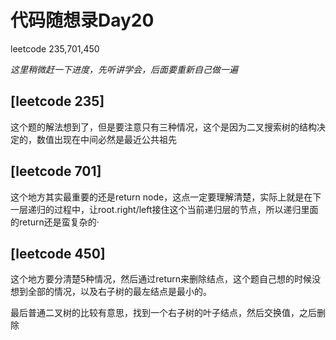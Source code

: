 # 代码随想录Day20

leetcode 235,701,450

*这里稍微赶一下进度，先听讲学会，后面要重新自己做一遍*

## [leetcode 235]

这个题的解法想到了，但是要注意只有三种情况，这个是因为二叉搜索树的结构决定的，数值出现在中间必然是最近公共祖先


## [leetcode 701]
这个地方其实最重要的还是return node，这点一定要理解清楚，实际上就是在下一层递归的过程中，让root.right/left接住这个当前递归层的节点，所以递归里面的return还是蛮复杂的·

## [leetcode 450]
这个地方要分清楚5种情况，然后通过return来删除结点，这个题自己想的时候没想到全部的情况，以及右子树的最左结点是最小的。

最后普通二叉树的比较有意思，找到一个右子树的叶子结点，然后交换值，之后删除
